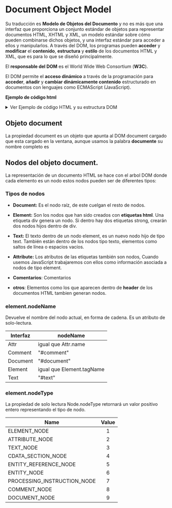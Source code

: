 # Document Object Model

Su traducción es **Modelo de Objetos del Documento** y no es más que una interfaz que proporciona un conjunto estándar de objetos para representar documentos HTML, XHTML y XML, un modelo estándar sobre cómo pueden combinarse dichos objetos, y una interfaz estándar para acceder a ellos y manipularlos. 
A través del DOM, los programas pueden **acceder** y **modificar** el **contenido**, **estructura** y **estilo** de los documentos HTML y XML, que es para lo que se diseñó principalmente.

El **responsable del DOM** es el World Wide Web Consortium (**W3C**).

El DOM permite el **acceso dinámico** a través de la programación para **acceder**, **añadir** y **cambiar dinámicamente contenido** estructurado en documentos con lenguajes como ECMAScript (JavaScript).

**Ejemplo de código html**

<details>
  <summary>Ver Ejemplo de código HTML y su estructura DOM</summary>
  <p>
    
### Ejemplo de código HTML

```html
    <!DOCTYPE html>
      <html lang="en">
        <head>
          <title>My text</title>
        </head>
        <body>
          <h1 id="cabecera">My header</h1>
          <p>My Paragraph</p>
        </body>
      </html>
```
    
</p>
</details>

## Objeto document
La propiedad document es un objeto que apunta al DOM document cargado que esta cargado en la ventana, aunque usamos la palabra **documente** su nombre completo es  
## Nodos del objeto document.

La representación de un documento HTML se hace con el arbol DOM donde cada elemento es un nodo estos nodos pueden ser de diferentes tipos:

### Tipos de nodos
- **Document:** Es el nodo raíz, de este cuelgan el resto de nodos.

- **Element:** Son los nodos que han sido creados con **etiquetas html**. Una etiqueta div genera un nodo. Si dentro hay dos etiquetas strong, crearán dos nodos hijos dentro de div.

- **Text:** El texto dentro de un nodo element, es un nuevo nodo hijo de tipo text. También están dentro de los nodos tipo texto, elementos como saltos de línea o espacios vacíos.

- **Attribute:** Los atributos de las etiquetas también son nodos, Cuando usemos JavaScript trabajaremos con ellos como información asociada a nodos de tipo element.

- **Comentarios**: Comentarios 
- **otros**: Elementos como los que aparecen dentro de **header** de los documentos HTML tambien generan nodos.

### element.nodeName

Devuelve el nombre del nodo actual, en forma de cadena. Es un atributo de solo-lectura.

| Interfaz | nodeName| 
| -------- | ------- | 
| Attr	| igual que Attr.name | 
| Comment |	"#comment"| 
| Document |	"#document"| 
| Element	| igual que Element.tagName| 
| Text	| "#text"| 

### element.nodeType

La propiedad de solo lectura Node.nodeType retornará un valor positivo entero representando el tipo de nodo.

| Name | Value | 
| ---- | :---: | 
| ELEMENT_NODE	| 1| 
| ATTRIBUTE_NODE | 	2| 
| TEXT_NODE	| 3| 
| CDATA_SECTION_NODE | 	4| 
| ENTITY_REFERENCE_NODE 	| 5| 
| ENTITY_NODE 	| 6
| PROCESSING_INSTRUCTION_NODE	| 7
| COMMENT_NODE	| 8
| DOCUMENT_NODE	| 9

